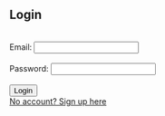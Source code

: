 ## Login
<br>

<form action="login()">
    Email: <input type="email" required>
    <br>
    <br>
    Password: <input type="password" required>
    <br>
    <br>
    <button>Login</button>
    <br>
    <a href="signup">No account? Sign up here</a>
</form>

<br>

<script>

var url = "https://crimebusters.tk"
//var url = "http://localhost:8085"
// Comment out next line for local testing
// url = "http://localhost:8085"
// Authenticate endpoint
const login_url = url + '/authenticate';


    // Set body to include login data
    const body = {
        email: "a@gmail.com",
        password: "a",
    };

    // Set Headers to support cross origin
    const requestOptions = {
        method: 'POST',
        mode: 'cors', // no-cors, *cors, same-origin
        cache: 'no-cache', // *default, no-cache, reload, force-cache, only-if-cached
        credentials: 'include', // include, *same-origin, omit
        body: JSON.stringify(body),
        headers: {
            "content-type": "application/json",
        },
    };

    // Fetch JWT
    fetch(login_url, requestOptions);

      // Fetch JWT
        fetch(login_url, requestOptions)
        .then(response => {
            // trap error response from Web API
            if (!response.ok) {
                const errorMsg = 'Login error: ' + response.status;
                console.log(errorMsg);
                return;
            }
            // Success!!!
            // Redirect to Database location
            window.location.href = "{{site.baseurl}}/leaderboard";
        })


    /*
data = {email:"a@gmail.com", password:"a"};
fetch("https://crimebusters.tk/authenticate", 
{method: 'POST', 
mode: 'cors', 
cache: 'no-cache', 
//credentials: 'include', 
withCredentials: 'true',
body: JSON.stringify(data),
headers: {'content-type':'application/json',
}, 
});
*/



    /*
data = {email:"a@gmail.com",password:"a"};
fetch("https://crimebusterstest.tk/login/authenticate", {method: 'POST', mode: 'no-cors', headers: {'Accept': 'application/json', 'Content-Type':'application/json'}, body: JSON.stringify(data)})
*/

/*
    data = {email:"a@gmail.com",password:"a"};
fetch("https://crimebusters.tk/login/authenticate", {method: 'POST',  headers: {'Accept': 'application/json', 'Content-Type':'application/json'}, body: JSON.stringify(data)})
*/
</script>